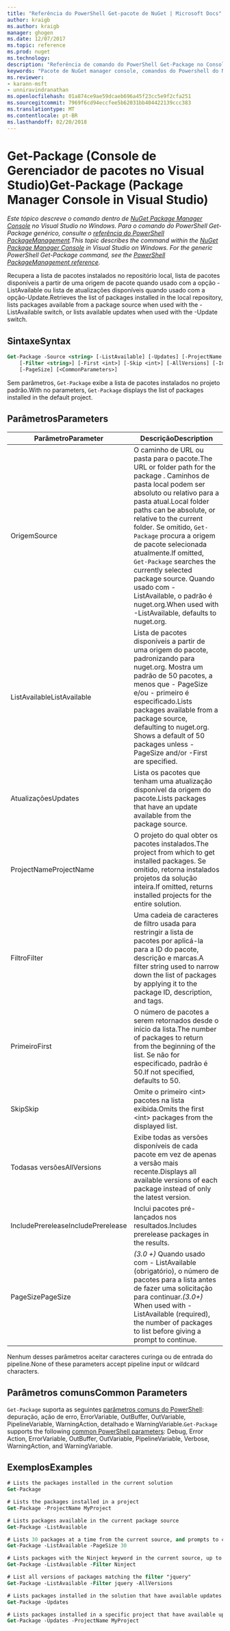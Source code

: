```yaml
---
title: "Referência do PowerShell Get-pacote de NuGet | Microsoft Docs"
author: kraigb
ms.author: kraigb
manager: ghogen
ms.date: 12/07/2017
ms.topic: reference
ms.prod: nuget
ms.technology: 
description: "Referência de comando do PowerShell Get-Package no Console do Gerenciador de pacotes do NuGet no Visual Studio."
keywords: "Pacote de NuGet manager console, comandos do Powershell do NuGet, referência do Powershell do NuGet, Get-Package"
ms.reviewer:
- karann-msft
- unniravindranathan
ms.openlocfilehash: 01a874ce9ae59dcaeb696a45f23cc5e9f2cfa251
ms.sourcegitcommit: 7969f6cd94eccfee5b62031bb404422139ccc383
ms.translationtype: MT
ms.contentlocale: pt-BR
ms.lasthandoff: 02/20/2018
---
```

# <a name="get-package-package-manager-console-in-visual-studio"></a><span data-ttu-id="fca94-104">Get-Package (Console de Gerenciador de pacotes no Visual Studio)</span><span class="sxs-lookup"><span data-stu-id="fca94-104">Get-Package (Package Manager Console in Visual Studio)</span></span>

<span data-ttu-id="fca94-105">*Este tópico descreve o comando dentro de [NuGet Package Manager Console](package-manager-console.md) no Visual Studio no Windows. Para o comando do PowerShell Get-Package genérico, consulte o [referência do PowerShell PackageManagement](/powershell/module/packagemanagement/?view=powershell-6).*</span><span class="sxs-lookup"><span data-stu-id="fca94-105">*This topic describes the command within the [NuGet Package Manager Console](package-manager-console.md) in Visual Studio on Windows. For the generic PowerShell Get-Package command, see the [PowerShell PackageManagement reference](/powershell/module/packagemanagement/?view=powershell-6).*</span></span>

<span data-ttu-id="fca94-106">Recupera a lista de pacotes instalados no repositório local, lista de pacotes disponíveis a partir de uma origem de pacote quando usado com a opção - ListAvailable ou lista de atualizações disponíveis quando usado com a opção-Update.</span><span class="sxs-lookup"><span data-stu-id="fca94-106">Retrieves the list of packages installed in the local repository, lists packages available from a package source when used with the -ListAvailable switch, or lists available updates when used with the -Update switch.</span></span>

## <a name="syntax"></a><span data-ttu-id="fca94-107">Sintaxe</span><span class="sxs-lookup"><span data-stu-id="fca94-107">Syntax</span></span>

```ps
Get-Package -Source <string> [-ListAvailable] [-Updates] [-ProjectName <string>]
    [-Filter <string>] [-First <int>] [-Skip <int>] [-AllVersions] [-IncludePrerelease]
    [-PageSize] [<CommonParameters>]
```

<span data-ttu-id="fca94-108">Sem parâmetros, `Get-Package` exibe a lista de pacotes instalados no projeto padrão.</span><span class="sxs-lookup"><span data-stu-id="fca94-108">With no parameters, `Get-Package` displays the list of packages installed in the default project.</span></span>

## <a name="parameters"></a><span data-ttu-id="fca94-109">Parâmetros</span><span class="sxs-lookup"><span data-stu-id="fca94-109">Parameters</span></span>

| <span data-ttu-id="fca94-110">Parâmetro</span><span class="sxs-lookup"><span data-stu-id="fca94-110">Parameter</span></span> | <span data-ttu-id="fca94-111">Descrição</span><span class="sxs-lookup"><span data-stu-id="fca94-111">Description</span></span> |
| --- | --- |
| <span data-ttu-id="fca94-112">Origem</span><span class="sxs-lookup"><span data-stu-id="fca94-112">Source</span></span> | <span data-ttu-id="fca94-113">O caminho de URL ou pasta para o pacote.</span><span class="sxs-lookup"><span data-stu-id="fca94-113">The URL or folder path for the package .</span></span> <span data-ttu-id="fca94-114">Caminhos de pasta local podem ser absoluto ou relativo para a pasta atual.</span><span class="sxs-lookup"><span data-stu-id="fca94-114">Local folder paths can be absolute, or relative to the current folder.</span></span> <span data-ttu-id="fca94-115">Se omitido, `Get-Package` procura a origem de pacote selecionada atualmente.</span><span class="sxs-lookup"><span data-stu-id="fca94-115">If omitted, `Get-Package` searches the currently selected package source.</span></span> <span data-ttu-id="fca94-116">Quando usado com - ListAvailable, o padrão é nuget.org.</span><span class="sxs-lookup"><span data-stu-id="fca94-116">When used with -ListAvailable, defaults to nuget.org.</span></span> |
| <span data-ttu-id="fca94-117">ListAvailable</span><span class="sxs-lookup"><span data-stu-id="fca94-117">ListAvailable</span></span> | <span data-ttu-id="fca94-118">Lista de pacotes disponíveis a partir de uma origem do pacote, padronizando para nuget.org. Mostra um padrão de 50 pacotes, a menos que - PageSize e/ou - primeiro é especificado.</span><span class="sxs-lookup"><span data-stu-id="fca94-118">Lists packages available from a package source, defaulting to nuget.org. Shows a default of 50 packages unless -PageSize and/or -First are specified.</span></span> |
| <span data-ttu-id="fca94-119">Atualizações</span><span class="sxs-lookup"><span data-stu-id="fca94-119">Updates</span></span> | <span data-ttu-id="fca94-120">Lista os pacotes que tenham uma atualização disponível da origem do pacote.</span><span class="sxs-lookup"><span data-stu-id="fca94-120">Lists packages that have an update available from the package source.</span></span> |
| <span data-ttu-id="fca94-121">ProjectName</span><span class="sxs-lookup"><span data-stu-id="fca94-121">ProjectName</span></span> | <span data-ttu-id="fca94-122">O projeto do qual obter os pacotes instalados.</span><span class="sxs-lookup"><span data-stu-id="fca94-122">The project from which to get installed packages.</span></span> <span data-ttu-id="fca94-123">Se omitido, retorna instalados projetos da solução inteira.</span><span class="sxs-lookup"><span data-stu-id="fca94-123">If omitted, returns installed projects for the entire solution.</span></span> |
| <span data-ttu-id="fca94-124">Filtro</span><span class="sxs-lookup"><span data-stu-id="fca94-124">Filter</span></span> | <span data-ttu-id="fca94-125">Uma cadeia de caracteres de filtro usada para restringir a lista de pacotes por aplicá-la para a ID do pacote, descrição e marcas.</span><span class="sxs-lookup"><span data-stu-id="fca94-125">A filter string used to narrow down the list of packages by applying it to the package ID, description, and tags.</span></span> |
| <span data-ttu-id="fca94-126">Primeiro</span><span class="sxs-lookup"><span data-stu-id="fca94-126">First</span></span> | <span data-ttu-id="fca94-127">O número de pacotes a serem retornados desde o início da lista.</span><span class="sxs-lookup"><span data-stu-id="fca94-127">The number of packages to return from the beginning of the list.</span></span> <span data-ttu-id="fca94-128">Se não for especificado, padrão é 50.</span><span class="sxs-lookup"><span data-stu-id="fca94-128">If not specified, defaults to 50.</span></span> |
| <span data-ttu-id="fca94-129">Skip</span><span class="sxs-lookup"><span data-stu-id="fca94-129">Skip</span></span> | <span data-ttu-id="fca94-130">Omite o primeiro &lt;int&gt; pacotes na lista exibida.</span><span class="sxs-lookup"><span data-stu-id="fca94-130">Omits the first &lt;int&gt; packages from the displayed list.</span></span>  |
| <span data-ttu-id="fca94-131">Todasas versões</span><span class="sxs-lookup"><span data-stu-id="fca94-131">AllVersions</span></span> | <span data-ttu-id="fca94-132">Exibe todas as versões disponíveis de cada pacote em vez de apenas a versão mais recente.</span><span class="sxs-lookup"><span data-stu-id="fca94-132">Displays all available versions of each package instead of only the latest version.</span></span> |
| <span data-ttu-id="fca94-133">IncludePrerelease</span><span class="sxs-lookup"><span data-stu-id="fca94-133">IncludePrerelease</span></span> | <span data-ttu-id="fca94-134">Inclui pacotes pré-lançados nos resultados.</span><span class="sxs-lookup"><span data-stu-id="fca94-134">Includes prerelease packages in the results.</span></span> |
| <span data-ttu-id="fca94-135">PageSize</span><span class="sxs-lookup"><span data-stu-id="fca94-135">PageSize</span></span> | <span data-ttu-id="fca94-136">*(3.0 +)*  Quando usado com - ListAvailable (obrigatório), o número de pacotes para a lista antes de fazer uma solicitação para continuar.</span><span class="sxs-lookup"><span data-stu-id="fca94-136">*(3.0+)* When used with -ListAvailable (required), the number of packages to list before giving a prompt to continue.</span></span> |

<span data-ttu-id="fca94-137">Nenhum desses parâmetros aceitar caracteres curinga ou de entrada do pipeline.</span><span class="sxs-lookup"><span data-stu-id="fca94-137">None of these parameters accept pipeline input or wildcard characters.</span></span>

## <a name="common-parameters"></a><span data-ttu-id="fca94-138">Parâmetros comuns</span><span class="sxs-lookup"><span data-stu-id="fca94-138">Common Parameters</span></span>

<span data-ttu-id="fca94-139">`Get-Package` suporta as seguintes [parâmetros comuns do PowerShell](http://go.microsoft.com/fwlink/?LinkID=113216): depuração, ação de erro, ErrorVariable, OutBuffer, OutVariable, PipelineVariable, WarningAction, detalhado e WarningVariable.</span><span class="sxs-lookup"><span data-stu-id="fca94-139">`Get-Package` supports the following [common PowerShell parameters](http://go.microsoft.com/fwlink/?LinkID=113216): Debug, Error Action, ErrorVariable, OutBuffer, OutVariable, PipelineVariable, Verbose, WarningAction, and WarningVariable.</span></span>

## <a name="examples"></a><span data-ttu-id="fca94-140">Exemplos</span><span class="sxs-lookup"><span data-stu-id="fca94-140">Examples</span></span>

```ps
# Lists the packages installed in the current solution
Get-Package

# Lists the packages installed in a project
Get-Package -ProjectName MyProject

# Lists packages available in the current package source
Get-Package -ListAvailable

# Lists 30 packages at a time from the current source, and prompts to continue if more are available
Get-Package -ListAvailable -PageSize 30

# Lists packages with the Ninject keyword in the current source, up to 50
Get-Package -ListAvailable -Filter Ninject

# List all versions of packages matching the filter "jquery"
Get-Package -ListAvailable -Filter jquery -AllVersions

# Lists packages installed in the solution that have available updates
Get-Package -Updates

# Lists packages installed in a specific project that have available updates
Get-Package -Updates -ProjectName MyProject
```
